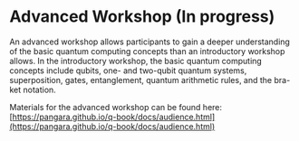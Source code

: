 # Advanced Workshop (In progress)

An advanced workshop allows participants to gain a deeper understanding of the basic quantum computing concepts than an introductory workshop allows. In the introductory workshop, the basic quantum computing concepts include qubits, one- and two-qubit quantum systems,  superposition, gates, entanglement, quantum arithmetic rules, and the bra-ket notation.  

Materials for the advanced workshop can be found here:
[https://pangara.github.io/q-book/docs/audience.html](https://pangara.github.io/q-book/docs/audience.html)
